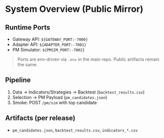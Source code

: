 # System Overview (Public Mirror)

## Runtime Ports
- Gateway API: `${GATEWAY_PORT:-7000}`
- Adapter API: `${ADAPTER_PORT:-7001}`
- PM Simulator: `${PMSIM_PORT:-7002}`

> Ports are env-driven via `.env` in the main repo. Public artifacts remain the same.

## Pipeline
1) Data → Indicators/Strategies → Backtest (`backtest_results.csv`)
2) Selection → PM Payload (`pm_candidates.json`)
3) Smoke: POST `/pm/sim` with top candidate

## Artifacts (per release)
- `pm_candidates.json`, `backtest_results.csv`, `indicators_*.csv`
